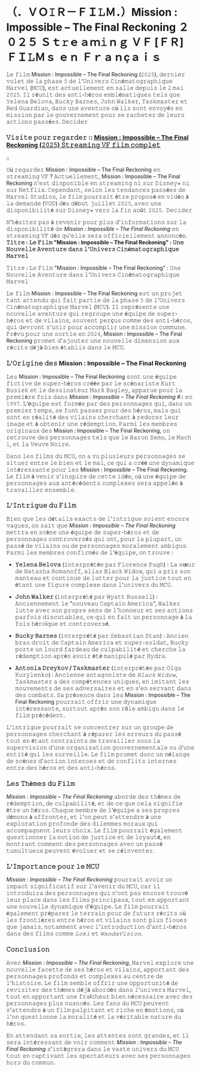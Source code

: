 # （．ＶＯ𝙸Ｒ－ＦＩ𝙻Ｍ．）Mission : Impossible – The Final Reckoning ２０２５ Ｓｔ𝚛ｅａｍ𝚒ｎｇ ＶＦ [ＦＲ] ＦＩ𝙻Ｍｓ ｅｎ Ｆｒａｎçａｉｓ

𝙻𝚎 𝚏𝚒𝚕𝚖 Mission : Impossible – The Final Reckoning (𝟸𝟶𝟸𝟻), 𝚍𝚎𝚛𝚗𝚒𝚎𝚛 𝚟𝚘𝚕𝚎𝚝 𝚍𝚎 𝚕𝚊 𝚙𝚑𝚊𝚜𝚎 𝟻 𝚍𝚎 𝚕'𝚄𝚗𝚒𝚟𝚎𝚛𝚜 𝙲𝚒𝚗é𝚖𝚊𝚝𝚘𝚐𝚛𝚊𝚙𝚑𝚒𝚚𝚞𝚎 𝙼𝚊𝚛𝚟𝚎𝚕 (𝙼𝙲𝚄), 𝚎𝚜𝚝 𝚊𝚌𝚝𝚞𝚎𝚕𝚕𝚎𝚖𝚎𝚗𝚝 𝚎𝚗 𝚜𝚊𝚕𝚕𝚎 𝚍𝚎𝚙𝚞𝚒𝚜 𝚕𝚎 𝟸 𝚖𝚊𝚒 𝟸𝟶𝟸𝟻. 𝙸𝚕 𝚛é𝚞𝚗𝚒𝚝 𝚍𝚎𝚜 𝚊𝚗𝚝𝚒-𝚑é𝚛𝚘𝚜 𝚎𝚖𝚋𝚕é𝚖𝚊𝚝𝚒𝚚𝚞𝚎𝚜 𝚝𝚎𝚕𝚜 𝚚𝚞𝚎 𝚈𝚎𝚕𝚎𝚗𝚊 𝙱𝚎𝚕𝚘𝚟𝚊, 𝙱𝚞𝚌𝚔𝚢 𝙱𝚊𝚛𝚗𝚎𝚜, 𝙹𝚘𝚑𝚗 𝚆𝚊𝚕𝚔𝚎𝚛, 𝚃𝚊𝚜𝚔𝚖𝚊𝚜𝚝𝚎𝚛 𝚎𝚝 𝚁𝚎𝚍 𝙶𝚞𝚊𝚛𝚍𝚒𝚊𝚗, 𝚍𝚊𝚗𝚜 𝚞𝚗𝚎 𝚊𝚟𝚎𝚗𝚝𝚞𝚛𝚎 𝚘ù 𝚒𝚕𝚜 𝚜𝚘𝚗𝚝 𝚎𝚗𝚟𝚘𝚢é𝚜 𝚎𝚗 𝚖𝚒𝚜𝚜𝚒𝚘𝚗 𝚙𝚊𝚛 𝚕𝚎 𝚐𝚘𝚞𝚟𝚎𝚛𝚗𝚎𝚖𝚎𝚗𝚝 𝚙𝚘𝚞𝚛 𝚜𝚎 𝚛𝚊𝚌𝚑𝚎𝚝𝚎𝚛 𝚍𝚎 𝚕𝚎𝚞𝚛𝚜 𝚊𝚌𝚝𝚒𝚘𝚗𝚜 𝚙𝚊𝚜𝚜é𝚎𝚜. ​
𝙳𝚎𝚌𝚒𝚍𝚎𝚛

### 𝚅𝚒𝚜𝚒𝚝𝚎 𝚙𝚘𝚞𝚛 𝚛𝚎𝚐𝚊𝚛𝚍𝚎𝚛 :: [Mission : Impossible – The Final Reckoning (𝟸𝟶𝟸𝟻) 𝚂𝚝𝚛𝚎𝚊𝚖𝚒𝚗𝚐 𝚅𝙵 𝚏𝚒𝚕𝚖 𝚌𝚘𝚖𝚙𝚕𝚎𝚝](https://t.co/2b0Z3myvfe)

::

𝙾ù 𝚛𝚎𝚐𝚊𝚛𝚍𝚎𝚛 Mission : Impossible – The Final Reckoning 𝚎𝚗 𝚜𝚝𝚛𝚎𝚊𝚖𝚒𝚗𝚐 𝚅𝙵 ?
𝙰𝚌𝚝𝚞𝚎𝚕𝚕𝚎𝚖𝚎𝚗𝚝, Mission : Impossible – The Final Reckoning 𝚗'𝚎𝚜𝚝 𝚍𝚒𝚜𝚙𝚘𝚗𝚒𝚋𝚕𝚎 𝚎𝚗 𝚜𝚝𝚛𝚎𝚊𝚖𝚒𝚗𝚐 𝚗𝚒 𝚜𝚞𝚛 𝙳𝚒𝚜𝚗𝚎𝚢+ 𝚗𝚒 𝚜𝚞𝚛 𝙽𝚎𝚝𝚏𝚕𝚒𝚡. 𝙲𝚎𝚙𝚎𝚗𝚍𝚊𝚗𝚝, 𝚜𝚎𝚕𝚘𝚗 𝚕𝚎𝚜 𝚝𝚎𝚗𝚍𝚊𝚗𝚌𝚎𝚜 𝚙𝚊𝚜𝚜é𝚎𝚜 𝚍𝚎 𝙼𝚊𝚛𝚟𝚎𝚕 𝚂𝚝𝚞𝚍𝚒𝚘𝚜, 𝚕𝚎 𝚏𝚒𝚕𝚖 𝚙𝚘𝚞𝚛𝚛𝚊𝚒𝚝 ê𝚝𝚛𝚎 𝚙𝚛𝚘𝚙𝚘𝚜é 𝚎𝚗 𝚟𝚒𝚍é𝚘 à 𝚕𝚊 𝚍𝚎𝚖𝚊𝚗𝚍𝚎 (𝚅𝙾𝙳) 𝚍è𝚜 𝚍é𝚋𝚞𝚝 𝚓𝚞𝚒𝚕𝚕𝚎𝚝 𝟸𝟶𝟸𝟻, 𝚊𝚟𝚎𝚌 𝚞𝚗𝚎 𝚍𝚒𝚜𝚙𝚘𝚗𝚒𝚋𝚒𝚕𝚒𝚝é 𝚜𝚞𝚛 𝙳𝚒𝚜𝚗𝚎𝚢+ 𝚟𝚎𝚛𝚜 𝚕𝚊 𝚏𝚒𝚗 𝚊𝚘û𝚝 𝟸𝟶𝟸𝟻. ​
𝙳𝚎𝚌𝚒𝚍𝚎𝚛

𝙽'𝚑é𝚜𝚒𝚝𝚎𝚣 𝚙𝚊𝚜 à 𝚛𝚎𝚟𝚎𝚗𝚒𝚛 𝚙𝚘𝚞𝚛 𝚙𝚕𝚞𝚜 𝚍'𝚒𝚗𝚏𝚘𝚛𝚖𝚊𝚝𝚒𝚘𝚗𝚜 𝚜𝚞𝚛 𝚕𝚊 𝚍𝚒𝚜𝚙𝚘𝚗𝚒𝚋𝚒𝚕𝚒𝚝é 𝚍𝚎 *Mission : Impossible – The Final Reckoning* 𝚎𝚗 𝚜𝚝𝚛𝚎𝚊𝚖𝚒𝚗𝚐 𝚅𝙵 𝚍è𝚜 𝚚𝚞'𝚎𝚕𝚕𝚎 𝚜𝚎𝚛𝚊 𝚘𝚏𝚏𝚒𝚌𝚒𝚎𝚕𝚕𝚎𝚖𝚎𝚗𝚝 𝚊𝚗𝚗𝚘𝚗𝚌é𝚎. **𝚃𝚒𝚝𝚛𝚎 : 𝙻𝚎 𝙵𝚒𝚕𝚖 "Mission : Impossible – The Final Reckoning" : 𝚄𝚗𝚎 𝙽𝚘𝚞𝚟𝚎𝚕𝚕𝚎 𝙰𝚟𝚎𝚗𝚝𝚞𝚛𝚎 𝚍𝚊𝚗𝚜 𝚕'𝚄𝚗𝚒𝚟𝚎𝚛𝚜 𝙲𝚒𝚗é𝚖𝚊𝚝𝚘𝚐𝚛𝚊𝚙𝚑𝚒𝚚𝚞𝚎 𝙼𝚊𝚛𝚟𝚎𝚕**

𝚃𝚒𝚝𝚛𝚎 : 𝙻𝚎 𝙵𝚒𝚕𝚖 "Mission : Impossible – The Final Reckoning" : 𝚄𝚗𝚎 𝙽𝚘𝚞𝚟𝚎𝚕𝚕𝚎 𝙰𝚟𝚎𝚗𝚝𝚞𝚛𝚎 𝚍𝚊𝚗𝚜 𝚕'𝚄𝚗𝚒𝚟𝚎𝚛𝚜 𝙲𝚒𝚗é𝚖𝚊𝚝𝚘𝚐𝚛𝚊𝚙𝚑𝚒𝚚𝚞𝚎 𝙼𝚊𝚛𝚟𝚎𝚕

𝙻𝚎 𝚏𝚒𝚕𝚖 Mission : Impossible – The Final Reckoning 𝚎𝚜𝚝 𝚞𝚗 𝚙𝚛𝚘𝚓𝚎𝚝 𝚝𝚊𝚗𝚝 𝚊𝚝𝚝𝚎𝚗𝚍𝚞 𝚚𝚞𝚒 𝚏𝚊𝚒𝚝 𝚙𝚊𝚛𝚝𝚒𝚎 𝚍𝚎 𝚕𝚊 𝚙𝚑𝚊𝚜𝚎 𝟻 𝚍𝚎 𝚕'𝚄𝚗𝚒𝚟𝚎𝚛𝚜 𝙲𝚒𝚗é𝚖𝚊𝚝𝚘𝚐𝚛𝚊𝚙𝚑𝚒𝚚𝚞𝚎 𝙼𝚊𝚛𝚟𝚎𝚕 (𝙼𝙲𝚄). 𝙸𝚕 𝚛𝚎𝚙𝚛é𝚜𝚎𝚗𝚝𝚎 𝚞𝚗𝚎 𝚗𝚘𝚞𝚟𝚎𝚕𝚕𝚎 𝚊𝚟𝚎𝚗𝚝𝚞𝚛𝚎 𝚚𝚞𝚒 𝚛𝚎𝚐𝚛𝚘𝚞𝚙𝚎 𝚞𝚗𝚎 é𝚚𝚞𝚒𝚙𝚎 𝚍𝚎 𝚜𝚞𝚙𝚎𝚛-𝚑é𝚛𝚘𝚜 𝚎𝚝 𝚍𝚎 𝚟𝚒𝚕𝚊𝚒𝚗𝚜, 𝚜𝚘𝚞𝚟𝚎𝚗𝚝 𝚙𝚎𝚛ç𝚞𝚜 𝚌𝚘𝚖𝚖𝚎 𝚍𝚎𝚜 𝚊𝚗𝚝𝚒-𝚑é𝚛𝚘𝚜, 𝚚𝚞𝚒 𝚍𝚎𝚟𝚛𝚘𝚗𝚝 𝚜'𝚞𝚗𝚒𝚛 𝚙𝚘𝚞𝚛 𝚊𝚌𝚌𝚘𝚖𝚙𝚕𝚒𝚛 𝚞𝚗𝚎 𝚖𝚒𝚜𝚜𝚒𝚘𝚗 𝚌𝚘𝚖𝚖𝚞𝚗𝚎. 𝙿𝚛é𝚟𝚞 𝚙𝚘𝚞𝚛 𝚞𝚗𝚎 𝚜𝚘𝚛𝚝𝚒𝚎 𝚎𝚗 𝟸𝟶𝟸𝟺, Mission : Impossible – The Final Reckoning 𝚙𝚛𝚘𝚖𝚎𝚝 𝚍'𝚊𝚓𝚘𝚞𝚝𝚎𝚛 𝚞𝚗𝚎 𝚗𝚘𝚞𝚟𝚎𝚕𝚕𝚎 𝚍𝚒𝚖𝚎𝚗𝚜𝚒𝚘𝚗 𝚊𝚞𝚡 𝚛é𝚌𝚒𝚝𝚜 𝚍é𝚓à 𝚋𝚒𝚎𝚗 é𝚝𝚊𝚋𝚕𝚒𝚜 𝚍𝚊𝚗𝚜 𝚕𝚎 𝙼𝙲𝚄.

### 𝙻'𝙾𝚛𝚒𝚐𝚒𝚗𝚎 𝚍𝚎𝚜 Mission : Impossible – The Final Reckoning

𝙻𝚎𝚜 Mission : Impossible – The Final Reckoning 𝚜𝚘𝚗𝚝 𝚞𝚗𝚎 é𝚚𝚞𝚒𝚙𝚎 𝚏𝚒𝚌𝚝𝚒𝚟𝚎 𝚍𝚎 𝚜𝚞𝚙𝚎𝚛-𝚑é𝚛𝚘𝚜 𝚌𝚛éé𝚎 𝚙𝚊𝚛 𝚕𝚎 𝚜𝚌é𝚗𝚊𝚛𝚒𝚜𝚝𝚎 𝙺𝚞𝚛𝚝 𝙱𝚞𝚜𝚒𝚎𝚔 𝚎𝚝 𝚕𝚎 𝚍𝚎𝚜𝚜𝚒𝚗𝚊𝚝𝚎𝚞𝚛 𝙼𝚊𝚛𝚔 𝙱𝚊𝚐𝚕𝚎𝚢, 𝚊𝚙𝚙𝚊𝚛𝚞𝚎 𝚙𝚘𝚞𝚛 𝚕𝚊 𝚙𝚛𝚎𝚖𝚒è𝚛𝚎 𝚏𝚘𝚒𝚜 𝚍𝚊𝚗𝚜 *Mission : Impossible – The Final Reckoning #𝟷* 𝚎𝚗 𝟷𝟿𝟿𝟽. 𝙻'é𝚚𝚞𝚒𝚙𝚎 𝚎𝚜𝚝 𝚏𝚘𝚛𝚖é𝚎 𝚙𝚊𝚛 𝚍𝚎𝚜 𝚙𝚎𝚛𝚜𝚘𝚗𝚗𝚊𝚐𝚎𝚜 𝚚𝚞𝚒, 𝚍𝚊𝚗𝚜 𝚞𝚗 𝚙𝚛𝚎𝚖𝚒𝚎𝚛 𝚝𝚎𝚖𝚙𝚜, 𝚜𝚎 𝚏𝚘𝚗𝚝 𝚙𝚊𝚜𝚜𝚎𝚛 𝚙𝚘𝚞𝚛 𝚍𝚎𝚜 𝚑é𝚛𝚘𝚜, 𝚖𝚊𝚒𝚜 𝚚𝚞𝚒 𝚜𝚘𝚗𝚝 𝚎𝚗 𝚛é𝚊𝚕𝚒𝚝é 𝚍𝚎𝚜 𝚟𝚒𝚕𝚊𝚒𝚗𝚜 𝚌𝚑𝚎𝚛𝚌𝚑𝚊𝚗𝚝 à 𝚛𝚎𝚍𝚘𝚛𝚎𝚛 𝚕𝚎𝚞𝚛 𝚒𝚖𝚊𝚐𝚎 𝚎𝚝 à 𝚘𝚋𝚝𝚎𝚗𝚒𝚛 𝚞𝚗𝚎 𝚛é𝚍𝚎𝚖𝚙𝚝𝚒𝚘𝚗. 𝙿𝚊𝚛𝚖𝚒 𝚕𝚎𝚜 𝚖𝚎𝚖𝚋𝚛𝚎𝚜 𝚘𝚛𝚒𝚐𝚒𝚗𝚊𝚞𝚡 𝚍𝚎𝚜 Mission : Impossible – The Final Reckoning, 𝚘𝚗 𝚛𝚎𝚝𝚛𝚘𝚞𝚟𝚎 𝚍𝚎𝚜 𝚙𝚎𝚛𝚜𝚘𝚗𝚗𝚊𝚐𝚎𝚜 𝚝𝚎𝚕𝚜 𝚚𝚞𝚎 𝚕𝚎 𝙱𝚊𝚛𝚘𝚗 𝚉𝚎𝚖𝚘, 𝚕𝚎 𝙼𝚊𝚌𝚑 𝟷, 𝚎𝚝 𝚕𝚊 𝚅𝚎𝚞𝚟𝚎 𝙽𝚘𝚒𝚛𝚎.

𝙳𝚊𝚗𝚜 𝚕𝚎𝚜 𝚏𝚒𝚕𝚖𝚜 𝚍𝚞 𝙼𝙲𝚄, 𝚘𝚗 𝚊 𝚟𝚞 𝚙𝚕𝚞𝚜𝚒𝚎𝚞𝚛𝚜 𝚙𝚎𝚛𝚜𝚘𝚗𝚗𝚊𝚐𝚎𝚜 𝚜𝚎 𝚜𝚒𝚝𝚞𝚎𝚛 𝚎𝚗𝚝𝚛𝚎 𝚕𝚎 𝚋𝚒𝚎𝚗 𝚎𝚝 𝚕𝚎 𝚖𝚊𝚕, 𝚌𝚎 𝚚𝚞𝚒 𝚊 𝚌𝚛éé 𝚞𝚗𝚎 𝚍𝚢𝚗𝚊𝚖𝚒𝚚𝚞𝚎 𝚒𝚗𝚝é𝚛𝚎𝚜𝚜𝚊𝚗𝚝𝚎 𝚙𝚘𝚞𝚛 𝚕𝚎𝚜 Mission : Impossible – The Final Reckoning. 𝙻𝚎 𝚏𝚒𝚕𝚖 à 𝚟𝚎𝚗𝚒𝚛 𝚜'𝚒𝚗𝚜𝚙𝚒𝚛𝚎 𝚍𝚎 𝚌𝚎𝚝𝚝𝚎 𝚒𝚍é𝚎, 𝚘ù 𝚞𝚗𝚎 é𝚚𝚞𝚒𝚙𝚎 𝚍𝚎 𝚙𝚎𝚛𝚜𝚘𝚗𝚗𝚊𝚐𝚎𝚜 𝚊𝚞𝚡 𝚊𝚗𝚝é𝚌é𝚍𝚎𝚗𝚝𝚜 𝚌𝚘𝚖𝚙𝚕𝚎𝚡𝚎𝚜 𝚜𝚎𝚛𝚊 𝚊𝚙𝚙𝚎𝚕é𝚎 à 𝚝𝚛𝚊𝚟𝚊𝚒𝚕𝚕𝚎𝚛 𝚎𝚗𝚜𝚎𝚖𝚋𝚕𝚎.

### 𝙻'𝙸𝚗𝚝𝚛𝚒𝚐𝚞𝚎 𝚍𝚞 𝙵𝚒𝚕𝚖

𝙱𝚒𝚎𝚗 𝚚𝚞𝚎 𝚕𝚎𝚜 𝚍é𝚝𝚊𝚒𝚕𝚜 𝚎𝚡𝚊𝚌𝚝𝚜 𝚍𝚎 𝚕'𝚒𝚗𝚝𝚛𝚒𝚐𝚞𝚎 𝚜𝚘𝚒𝚎𝚗𝚝 𝚎𝚗𝚌𝚘𝚛𝚎 𝚟𝚊𝚐𝚞𝚎𝚜, 𝚘𝚗 𝚜𝚊𝚒𝚝 𝚚𝚞𝚎 *Mission : Impossible – The Final Reckoning* 𝚖𝚎𝚝𝚝𝚛𝚊 𝚎𝚗 𝚜𝚌è𝚗𝚎 𝚞𝚗𝚎 é𝚚𝚞𝚒𝚙𝚎 𝚍𝚎 𝚜𝚞𝚙𝚎𝚛-𝚑é𝚛𝚘𝚜 𝚎𝚝 𝚍𝚎 𝚙𝚎𝚛𝚜𝚘𝚗𝚗𝚊𝚐𝚎𝚜 𝚌𝚘𝚗𝚝𝚛𝚘𝚟𝚎𝚛𝚜é𝚜 𝚚𝚞𝚒 𝚘𝚗𝚝, 𝚙𝚘𝚞𝚛 𝚕𝚊 𝚙𝚕𝚞𝚙𝚊𝚛𝚝, 𝚞𝚗 𝚙𝚊𝚜𝚜é 𝚍𝚎 𝚟𝚒𝚕𝚊𝚒𝚗𝚜 𝚘𝚞 𝚍𝚎 𝚙𝚎𝚛𝚜𝚘𝚗𝚗𝚊𝚐𝚎𝚜 𝚖𝚘𝚛𝚊𝚕𝚎𝚖𝚎𝚗𝚝 𝚊𝚖𝚋𝚒𝚐𝚞𝚜. 𝙿𝚊𝚛𝚖𝚒 𝚕𝚎𝚜 𝚖𝚎𝚖𝚋𝚛𝚎𝚜 𝚌𝚘𝚗𝚏𝚒𝚛𝚖é𝚜 𝚍𝚎 𝚕'é𝚚𝚞𝚒𝚙𝚎, 𝚘𝚗 𝚝𝚛𝚘𝚞𝚟𝚎 :

- **𝚈𝚎𝚕𝚎𝚗𝚊 𝙱𝚎𝚕𝚘𝚟𝚊** (𝚒𝚗𝚝𝚎𝚛𝚙𝚛é𝚝é𝚎 𝚙𝚊𝚛 𝙵𝚕𝚘𝚛𝚎𝚗𝚌𝚎 𝙿𝚞𝚐𝚑) : 𝙻𝚊 𝚜œ𝚞𝚛 𝚍𝚎 𝙽𝚊𝚝𝚊𝚜𝚑𝚊 𝚁𝚘𝚖𝚊𝚗𝚘𝚏𝚏, 𝚊𝚕𝚒𝚊𝚜 𝙱𝚕𝚊𝚌𝚔 𝚆𝚒𝚍𝚘𝚠, 𝚚𝚞𝚒 𝚊 𝚙𝚛𝚒𝚜 𝚜𝚘𝚗 𝚖𝚊𝚗𝚝𝚎𝚊𝚞 𝚎𝚝 𝚌𝚘𝚗𝚝𝚒𝚗𝚞𝚎 𝚍𝚎 𝚕𝚞𝚝𝚝𝚎𝚛 𝚙𝚘𝚞𝚛 𝚕𝚊 𝚓𝚞𝚜𝚝𝚒𝚌𝚎 𝚝𝚘𝚞𝚝 𝚎𝚗 é𝚝𝚊𝚗𝚝 𝚞𝚗𝚎 𝚏𝚒𝚐𝚞𝚛𝚎 𝚌𝚘𝚖𝚙𝚕𝚎𝚡𝚎 𝚍𝚊𝚗𝚜 𝚕'𝚞𝚗𝚒𝚟𝚎𝚛𝚜 𝚍𝚞 𝙼𝙲𝚄.
  
- **𝙹𝚘𝚑𝚗 𝚆𝚊𝚕𝚔𝚎𝚛** (𝚒𝚗𝚝𝚎𝚛𝚙𝚛é𝚝é 𝚙𝚊𝚛 𝚆𝚢𝚊𝚝𝚝 𝚁𝚞𝚜𝚜𝚎𝚕𝚕) : 𝙰𝚗𝚌𝚒𝚎𝚗𝚗𝚎𝚖𝚎𝚗𝚝 𝚕𝚎 "𝚗𝚘𝚞𝚟𝚎𝚊𝚞 𝙲𝚊𝚙𝚝𝚊𝚒𝚗 𝙰𝚖𝚎𝚛𝚒𝚌𝚊", 𝚆𝚊𝚕𝚔𝚎𝚛 𝚕𝚞𝚝𝚝𝚎 𝚊𝚟𝚎𝚌 𝚜𝚘𝚗 𝚙𝚛𝚘𝚙𝚛𝚎 𝚜𝚎𝚗𝚜 𝚍𝚎 𝚕'𝚑𝚘𝚗𝚗𝚎𝚞𝚛 𝚎𝚝 𝚜𝚎𝚜 𝚊𝚌𝚝𝚒𝚘𝚗𝚜 𝚙𝚊𝚛𝚏𝚘𝚒𝚜 𝚍𝚒𝚜𝚌𝚞𝚝𝚊𝚋𝚕𝚎𝚜, 𝚌𝚎 𝚚𝚞𝚒 𝚎𝚗 𝚏𝚊𝚒𝚝 𝚞𝚗 𝚙𝚎𝚛𝚜𝚘𝚗𝚗𝚊𝚐𝚎 à 𝚕𝚊 𝚏𝚘𝚒𝚜 𝚑é𝚛𝚘ï𝚚𝚞𝚎 𝚎𝚝 𝚌𝚘𝚗𝚝𝚛𝚘𝚟𝚎𝚛𝚜é.
  
- **𝙱𝚞𝚌𝚔𝚢 𝙱𝚊𝚛𝚗𝚎𝚜** (𝚒𝚗𝚝𝚎𝚛𝚙𝚛é𝚝é 𝚙𝚊𝚛 𝚂𝚎𝚋𝚊𝚜𝚝𝚒𝚊𝚗 𝚂𝚝𝚊𝚗) : 𝙰𝚗𝚌𝚒𝚎𝚗 𝚋𝚛𝚊𝚜 𝚍𝚛𝚘𝚒𝚝 𝚍𝚎 𝙲𝚊𝚙𝚝𝚊𝚒𝚗 𝙰𝚖𝚎𝚛𝚒𝚌𝚊 𝚎𝚝 𝚜𝚞𝚙𝚎𝚛-𝚜𝚘𝚕𝚍𝚊𝚝, 𝙱𝚞𝚌𝚔𝚢 𝚙𝚘𝚛𝚝𝚎 𝚞𝚗 𝚕𝚘𝚞𝚛𝚍 𝚏𝚊𝚛𝚍𝚎𝚊𝚞 𝚍𝚎 𝚌𝚞𝚕𝚙𝚊𝚋𝚒𝚕𝚒𝚝é 𝚎𝚝 𝚌𝚑𝚎𝚛𝚌𝚑𝚎 𝚕𝚊 𝚛é𝚍𝚎𝚖𝚙𝚝𝚒𝚘𝚗 𝚊𝚙𝚛è𝚜 𝚊𝚟𝚘𝚒𝚛 é𝚝é 𝚖𝚊𝚗𝚒𝚙𝚞𝚕é 𝚙𝚊𝚛 𝙷𝚢𝚍𝚛𝚊.

- **𝙰𝚗𝚝𝚘𝚗𝚒𝚊 𝙳𝚛𝚎𝚢𝚔𝚘𝚟 / 𝚃𝚊𝚜𝚔𝚖𝚊𝚜𝚝𝚎𝚛** (𝚒𝚗𝚝𝚎𝚛𝚙𝚛é𝚝é𝚎 𝚙𝚊𝚛 𝙾𝚕𝚐𝚊 𝙺𝚞𝚛𝚢𝚕𝚎𝚗𝚔𝚘) : 𝙰𝚗𝚌𝚒𝚎𝚗𝚗𝚎 𝚊𝚗𝚝𝚊𝚐𝚘𝚗𝚒𝚜𝚝𝚎 𝚍𝚎 *𝙱𝚕𝚊𝚌𝚔 𝚆𝚒𝚍𝚘𝚠*, 𝚃𝚊𝚜𝚔𝚖𝚊𝚜𝚝𝚎𝚛 𝚊 𝚍𝚎𝚜 𝚌𝚘𝚖𝚙é𝚝𝚎𝚗𝚌𝚎𝚜 𝚞𝚗𝚒𝚚𝚞𝚎𝚜, 𝚎𝚗 𝚒𝚖𝚒𝚝𝚊𝚗𝚝 𝚕𝚎𝚜 𝚖𝚘𝚞𝚟𝚎𝚖𝚎𝚗𝚝𝚜 𝚍𝚎 𝚜𝚎𝚜 𝚊𝚍𝚟𝚎𝚛𝚜𝚊𝚒𝚛𝚎𝚜 𝚎𝚝 𝚎𝚗 𝚜'𝚎𝚗 𝚜𝚎𝚛𝚟𝚊𝚗𝚝 𝚍𝚊𝚗𝚜 𝚍𝚎𝚜 𝚌𝚘𝚖𝚋𝚊𝚝𝚜. 𝚂𝚊 𝚙𝚛é𝚜𝚎𝚗𝚌𝚎 𝚍𝚊𝚗𝚜 𝚕𝚎𝚜 Mission : Impossible – The Final Reckoning 𝚙𝚘𝚞𝚛𝚛𝚊𝚒𝚝 𝚘𝚏𝚏𝚛𝚒𝚛 𝚞𝚗𝚎 𝚍𝚢𝚗𝚊𝚖𝚒𝚚𝚞𝚎 𝚒𝚗𝚝é𝚛𝚎𝚜𝚜𝚊𝚗𝚝𝚎, 𝚜𝚞𝚛𝚝𝚘𝚞𝚝 𝚊𝚙𝚛è𝚜 𝚜𝚘𝚗 𝚛ô𝚕𝚎 𝚊𝚖𝚋𝚒𝚐𝚞 𝚍𝚊𝚗𝚜 𝚕𝚎 𝚏𝚒𝚕𝚖 𝚙𝚛é𝚌é𝚍𝚎𝚗𝚝.

𝙻'𝚒𝚗𝚝𝚛𝚒𝚐𝚞𝚎 𝚙𝚘𝚞𝚛𝚛𝚊𝚒𝚝 𝚜𝚎 𝚌𝚘𝚗𝚌𝚎𝚗𝚝𝚛𝚎𝚛 𝚜𝚞𝚛 𝚞𝚗 𝚐𝚛𝚘𝚞𝚙𝚎 𝚍𝚎 𝚙𝚎𝚛𝚜𝚘𝚗𝚗𝚊𝚐𝚎𝚜 𝚌𝚑𝚎𝚛𝚌𝚑𝚊𝚗𝚝 à 𝚛é𝚙𝚊𝚛𝚎𝚛 𝚕𝚎𝚜 𝚎𝚛𝚛𝚎𝚞𝚛𝚜 𝚍𝚞 𝚙𝚊𝚜𝚜é 𝚝𝚘𝚞𝚝 𝚎𝚗 é𝚝𝚊𝚗𝚝 𝚌𝚘𝚗𝚝𝚛𝚊𝚒𝚗𝚝𝚜 𝚍𝚎 𝚝𝚛𝚊𝚟𝚊𝚒𝚕𝚕𝚎𝚛 𝚜𝚘𝚞𝚜 𝚕𝚊 𝚜𝚞𝚙𝚎𝚛𝚟𝚒𝚜𝚒𝚘𝚗 𝚍'𝚞𝚗𝚎 𝚘𝚛𝚐𝚊𝚗𝚒𝚜𝚊𝚝𝚒𝚘𝚗 𝚐𝚘𝚞𝚟𝚎𝚛𝚗𝚎𝚖𝚎𝚗𝚝𝚊𝚕𝚎 𝚘𝚞 𝚍'𝚞𝚗𝚎 𝚎𝚗𝚝𝚒𝚝é 𝚚𝚞𝚒 𝚕𝚎𝚜 𝚜𝚞𝚛𝚟𝚎𝚒𝚕𝚕𝚎. 𝙻𝚎 𝚏𝚒𝚕𝚖 𝚙𝚛𝚘𝚖𝚎𝚝 𝚍𝚘𝚗𝚌 𝚞𝚗 𝚖é𝚕𝚊𝚗𝚐𝚎 𝚍𝚎 𝚜𝚌è𝚗𝚎𝚜 𝚍'𝚊𝚌𝚝𝚒𝚘𝚗 𝚒𝚗𝚝𝚎𝚗𝚜𝚎𝚜 𝚎𝚝 𝚍𝚎 𝚌𝚘𝚗𝚏𝚕𝚒𝚝𝚜 𝚒𝚗𝚝𝚎𝚛𝚗𝚎𝚜 𝚎𝚗𝚝𝚛𝚎 𝚍𝚎𝚜 𝚑é𝚛𝚘𝚜 𝚎𝚝 𝚍𝚎𝚜 𝚊𝚗𝚝𝚒-𝚑é𝚛𝚘𝚜.

### 𝙻𝚎𝚜 𝚃𝚑è𝚖𝚎𝚜 𝚍𝚞 𝙵𝚒𝚕𝚖

*Mission : Impossible – The Final Reckoning* 𝚊𝚋𝚘𝚛𝚍𝚎 𝚍𝚎𝚜 𝚝𝚑è𝚖𝚎𝚜 𝚍𝚎 𝚛é𝚍𝚎𝚖𝚙𝚝𝚒𝚘𝚗, 𝚍𝚎 𝚌𝚞𝚕𝚙𝚊𝚋𝚒𝚕𝚒𝚝é, 𝚎𝚝 𝚍𝚎 𝚌𝚎 𝚚𝚞𝚎 𝚌𝚎𝚕𝚊 𝚜𝚒𝚐𝚗𝚒𝚏𝚒𝚎 ê𝚝𝚛𝚎 𝚞𝚗 𝚑é𝚛𝚘𝚜. 𝙲𝚑𝚊𝚚𝚞𝚎 𝚖𝚎𝚖𝚋𝚛𝚎 𝚍𝚎 𝚕'é𝚚𝚞𝚒𝚙𝚎 𝚊 𝚜𝚎𝚜 𝚙𝚛𝚘𝚙𝚛𝚎𝚜 𝚍é𝚖𝚘𝚗𝚜 à 𝚊𝚏𝚏𝚛𝚘𝚗𝚝𝚎𝚛, 𝚎𝚝 𝚕'𝚘𝚗 𝚙𝚎𝚞𝚝 𝚜'𝚊𝚝𝚝𝚎𝚗𝚍𝚛𝚎 à 𝚞𝚗𝚎 𝚎𝚡𝚙𝚕𝚘𝚛𝚊𝚝𝚒𝚘𝚗 𝚙𝚛𝚘𝚏𝚘𝚗𝚍𝚎 𝚍𝚎𝚜 𝚍𝚒𝚕𝚎𝚖𝚖𝚎𝚜 𝚖𝚘𝚛𝚊𝚞𝚡 𝚚𝚞𝚒 𝚊𝚌𝚌𝚘𝚖𝚙𝚊𝚐𝚗𝚎𝚗𝚝 𝚕𝚎𝚞𝚛𝚜 𝚌𝚑𝚘𝚒𝚡. 𝙻𝚎 𝚏𝚒𝚕𝚖 𝚙𝚘𝚞𝚛𝚛𝚊𝚒𝚝 é𝚐𝚊𝚕𝚎𝚖𝚎𝚗𝚝 𝚚𝚞𝚎𝚜𝚝𝚒𝚘𝚗𝚗𝚎𝚛 𝚕𝚊 𝚗𝚘𝚝𝚒𝚘𝚗 𝚍𝚎 𝚓𝚞𝚜𝚝𝚒𝚌𝚎 𝚎𝚝 𝚍𝚎 𝚕𝚘𝚢𝚊𝚞𝚝é, 𝚎𝚗 𝚖𝚘𝚗𝚝𝚛𝚊𝚗𝚝 𝚌𝚘𝚖𝚖𝚎𝚗𝚝 𝚍𝚎𝚜 𝚙𝚎𝚛𝚜𝚘𝚗𝚗𝚊𝚐𝚎𝚜 𝚊𝚟𝚎𝚌 𝚞𝚗 𝚙𝚊𝚜𝚜é 𝚝𝚞𝚖𝚞𝚕𝚝𝚞𝚎𝚞𝚡 𝚙𝚎𝚞𝚟𝚎𝚗𝚝 é𝚟𝚘𝚕𝚞𝚎𝚛 𝚎𝚝 𝚜𝚎 𝚛é𝚒𝚗𝚟𝚎𝚗𝚝𝚎𝚛.

### 𝙻'𝙸𝚖𝚙𝚘𝚛𝚝𝚊𝚗𝚌𝚎 𝚙𝚘𝚞𝚛 𝚕𝚎 𝙼𝙲𝚄

*Mission : Impossible – The Final Reckoning* 𝚙𝚘𝚞𝚛𝚛𝚊𝚒𝚝 𝚊𝚟𝚘𝚒𝚛 𝚞𝚗 𝚒𝚖𝚙𝚊𝚌𝚝 𝚜𝚒𝚐𝚗𝚒𝚏𝚒𝚌𝚊𝚝𝚒𝚏 𝚜𝚞𝚛 𝚕'𝚊𝚟𝚎𝚗𝚒𝚛 𝚍𝚞 𝙼𝙲𝚄, 𝚌𝚊𝚛 𝚒𝚕 𝚒𝚗𝚝𝚛𝚘𝚍𝚞𝚒𝚛𝚊 𝚍𝚎𝚜 𝚙𝚎𝚛𝚜𝚘𝚗𝚗𝚊𝚐𝚎𝚜 𝚚𝚞𝚒 𝚗'𝚘𝚗𝚝 𝚙𝚊𝚜 𝚎𝚗𝚌𝚘𝚛𝚎 𝚝𝚛𝚘𝚞𝚟é 𝚕𝚎𝚞𝚛 𝚙𝚕𝚊𝚌𝚎 𝚍𝚊𝚗𝚜 𝚕𝚎𝚜 𝚏𝚒𝚕𝚖𝚜 𝚙𝚛𝚒𝚗𝚌𝚒𝚙𝚊𝚞𝚡, 𝚝𝚘𝚞𝚝 𝚎𝚗 𝚊𝚙𝚙𝚘𝚛𝚝𝚊𝚗𝚝 𝚞𝚗𝚎 𝚗𝚘𝚞𝚟𝚎𝚕𝚕𝚎 𝚍𝚢𝚗𝚊𝚖𝚒𝚚𝚞𝚎 𝚍'é𝚚𝚞𝚒𝚙𝚎. 𝙻𝚎 𝚏𝚒𝚕𝚖 𝚙𝚘𝚞𝚛𝚛𝚊𝚒𝚝 é𝚐𝚊𝚕𝚎𝚖𝚎𝚗𝚝 𝚙𝚛é𝚙𝚊𝚛𝚎𝚛 𝚕𝚎 𝚝𝚎𝚛𝚛𝚊𝚒𝚗 𝚙𝚘𝚞𝚛 𝚍𝚎 𝚏𝚞𝚝𝚞𝚛𝚜 𝚛é𝚌𝚒𝚝𝚜 𝚘ù 𝚕𝚎𝚜 𝚏𝚛𝚘𝚗𝚝𝚒è𝚛𝚎𝚜 𝚎𝚗𝚝𝚛𝚎 𝚑é𝚛𝚘𝚜 𝚎𝚝 𝚟𝚒𝚕𝚊𝚒𝚗𝚜 𝚜𝚘𝚗𝚝 𝚙𝚕𝚞𝚜 𝚏𝚕𝚘𝚞𝚎𝚜 𝚚𝚞𝚎 𝚓𝚊𝚖𝚊𝚒𝚜, 𝚗𝚘𝚝𝚊𝚖𝚖𝚎𝚗𝚝 𝚊𝚟𝚎𝚌 𝚕'𝚒𝚗𝚝𝚛𝚘𝚍𝚞𝚌𝚝𝚒𝚘𝚗 𝚍'𝚊𝚗𝚝𝚒-𝚑é𝚛𝚘𝚜 𝚍𝚊𝚗𝚜 𝚍𝚎𝚜 𝚏𝚒𝚕𝚖𝚜 𝚌𝚘𝚖𝚖𝚎 *𝙻𝚘𝚔𝚒* 𝚎𝚝 *𝚆𝚊𝚗𝚍𝚊𝚅𝚒𝚜𝚒𝚘𝚗*.

### 𝙲𝚘𝚗𝚌𝚕𝚞𝚜𝚒𝚘𝚗

𝙰𝚟𝚎𝚌 *Mission : Impossible – The Final Reckoning*, 𝙼𝚊𝚛𝚟𝚎𝚕 𝚎𝚡𝚙𝚕𝚘𝚛𝚎 𝚞𝚗𝚎 𝚗𝚘𝚞𝚟𝚎𝚕𝚕𝚎 𝚏𝚊𝚌𝚎𝚝𝚝𝚎 𝚍𝚎 𝚜𝚎𝚜 𝚑é𝚛𝚘𝚜 𝚎𝚝 𝚟𝚒𝚕𝚊𝚒𝚗𝚜, 𝚊𝚙𝚙𝚘𝚛𝚝𝚊𝚗𝚝 𝚍𝚎𝚜 𝚙𝚎𝚛𝚜𝚘𝚗𝚗𝚊𝚐𝚎𝚜 𝚙𝚛𝚘𝚏𝚘𝚗𝚍𝚜 𝚎𝚝 𝚌𝚘𝚖𝚙𝚕𝚎𝚡𝚎𝚜 𝚊𝚞 𝚌𝚎𝚗𝚝𝚛𝚎 𝚍𝚎 𝚕'𝚑𝚒𝚜𝚝𝚘𝚒𝚛𝚎. 𝙻𝚎 𝚏𝚒𝚕𝚖 𝚜𝚎𝚖𝚋𝚕𝚎 𝚘𝚏𝚏𝚛𝚒𝚛 𝚞𝚗𝚎 𝚘𝚙𝚙𝚘𝚛𝚝𝚞𝚗𝚒𝚝é 𝚍𝚎 𝚛𝚎𝚟𝚒𝚜𝚒𝚝𝚎𝚛 𝚍𝚎𝚜 𝚝𝚑è𝚖𝚎𝚜 𝚍é𝚓à 𝚊𝚋𝚘𝚛𝚍é𝚜 𝚍𝚊𝚗𝚜 𝚕'𝚞𝚗𝚒𝚟𝚎𝚛𝚜 𝙼𝚊𝚛𝚟𝚎𝚕, 𝚝𝚘𝚞𝚝 𝚎𝚗 𝚊𝚙𝚙𝚘𝚛𝚝𝚊𝚗𝚝 𝚞𝚗𝚎 𝚏𝚛𝚊î𝚌𝚑𝚎𝚞𝚛 𝚋𝚒𝚎𝚗 𝚗é𝚌𝚎𝚜𝚜𝚊𝚒𝚛𝚎 𝚊𝚟𝚎𝚌 𝚍𝚎𝚜 𝚙𝚎𝚛𝚜𝚘𝚗𝚗𝚊𝚐𝚎𝚜 𝚙𝚕𝚞𝚜 𝚗𝚞𝚊𝚗𝚌é𝚜. 𝙻𝚎𝚜 𝚏𝚊𝚗𝚜 𝚍𝚞 𝙼𝙲𝚄 𝚙𝚎𝚞𝚟𝚎𝚗𝚝 𝚜'𝚊𝚝𝚝𝚎𝚗𝚍𝚛𝚎 à 𝚞𝚗 𝚏𝚒𝚕𝚖 𝚙𝚊𝚕𝚙𝚒𝚝𝚊𝚗𝚝 𝚎𝚝 𝚛𝚒𝚌𝚑𝚎 𝚎𝚗 é𝚖𝚘𝚝𝚒𝚘𝚗𝚜, 𝚘ù 𝚕'𝚘𝚗 𝚚𝚞𝚎𝚜𝚝𝚒𝚘𝚗𝚗𝚎 𝚕𝚊 𝚖𝚘𝚛𝚊𝚕𝚒𝚝é 𝚎𝚝 𝚕𝚊 𝚟é𝚛𝚒𝚝𝚊𝚋𝚕𝚎 𝚗𝚊𝚝𝚞𝚛𝚎 𝚍𝚞 𝚑é𝚛𝚘𝚜.

𝙴𝚗 𝚊𝚝𝚝𝚎𝚗𝚍𝚊𝚗𝚝 𝚜𝚊 𝚜𝚘𝚛𝚝𝚒𝚎, 𝚕𝚎𝚜 𝚊𝚝𝚝𝚎𝚗𝚝𝚎𝚜 𝚜𝚘𝚗𝚝 𝚐𝚛𝚊𝚗𝚍𝚎𝚜, 𝚎𝚝 𝚒𝚕 𝚜𝚎𝚛𝚊 𝚒𝚗𝚝é𝚛𝚎𝚜𝚜𝚊𝚗𝚝 𝚍𝚎 𝚟𝚘𝚒𝚛 𝚌𝚘𝚖𝚖𝚎𝚗𝚝 *Mission : Impossible – The Final Reckoning* 𝚜'𝚒𝚗𝚝è𝚐𝚛𝚎𝚛𝚊 𝚍𝚊𝚗𝚜 𝚕𝚎 𝚟𝚊𝚜𝚝𝚎 𝚞𝚗𝚒𝚟𝚎𝚛𝚜 𝚍𝚞 𝙼𝙲𝚄 𝚝𝚘𝚞𝚝 𝚎𝚗 𝚌𝚊𝚙𝚝𝚒𝚟𝚊𝚗𝚝 𝚕𝚎𝚜 𝚜𝚙𝚎𝚌𝚝𝚊𝚝𝚎𝚞𝚛𝚜 𝚊𝚟𝚎𝚌 𝚜𝚎𝚜 𝚙𝚎𝚛𝚜𝚘𝚗𝚗𝚊𝚐𝚎𝚜 𝚑𝚘𝚛𝚜 𝚍𝚞 𝚌𝚘𝚖𝚖𝚞𝚗.

